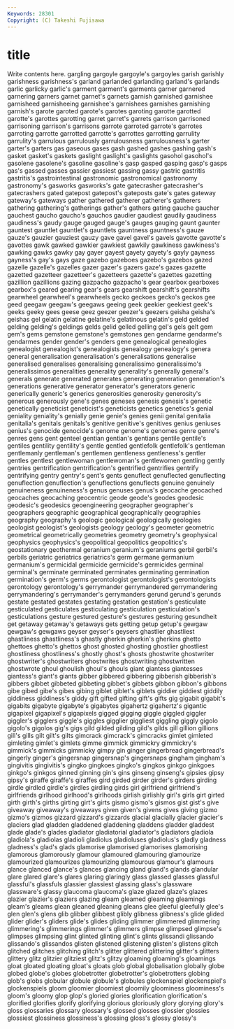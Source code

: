 ```yaml
---
Keywords: 28301 
Copyright: (C) Takeshi Fujisawa
---
```


# title

Write contents here.
 gargling gargoyle gargoyle's
gargoyles garish garishly garishness garishness's garland garlanded garlanding garland's garlands
garlic garlicky garlic's garment garment's garments garner garnered garnering garners
garnet garnet's garnets garnish garnished garnishee garnisheed garnisheeing garnishee's garnishees
garnishes garnishing garnish's garote garoted garote's garotes garoting garotte garotted
garotte's garottes garotting garret garret's garrets garrison garrisoned garrisoning garrison's
garrisons garrote garroted garrote's garrotes garroting garrotte garrotted garrotte's garrottes
garrotting garrulity garrulity's garrulous garrulously garrulousness garrulousness's garter garter's garters
gas gaseous gases gash gashed gashes gashing gash's gasket gasket's
gaskets gaslight gaslight's gaslights gasohol gasohol's gasolene gasolene's gasoline gasoline's
gasp gasped gasping gasp's gasps gas's gassed gasses gassier gassiest
gassing gassy gastric gastritis gastritis's gastrointestinal gastronomic gastronomical gastronomy gastronomy's
gasworks gasworks's gate gatecrasher gatecrasher's gatecrashers gated gatepost gatepost's gateposts
gate's gates gateway gateway's gateways gather gathered gatherer gatherer's gatherers
gathering gathering's gatherings gather's gathers gating gauche gaucher gauchest gaucho
gaucho's gauchos gaudier gaudiest gaudily gaudiness gaudiness's gaudy gauge gauged
gauge's gauges gauging gaunt gaunter gauntest gauntlet gauntlet's gauntlets gauntness
gauntness's gauze gauze's gauzier gauziest gauzy gave gavel gavel's gavels
gavotte gavotte's gavottes gawk gawked gawkier gawkiest gawkily gawkiness gawkiness's
gawking gawks gawky gay gayer gayest gayety gayety's gayly gayness
gayness's gay's gays gaze gazebo gazeboes gazebo's gazebos gazed gazelle
gazelle's gazelles gazer gazer's gazers gaze's gazes gazette gazetted gazetteer
gazetteer's gazetteers gazette's gazettes gazetting gazillion gazillions gazing gazpacho gazpacho's
gear gearbox gearboxes gearbox's geared gearing gear's gears gearshift gearshift's
gearshifts gearwheel gearwheel's gearwheels gecko geckoes gecko's geckos gee geed
geegaw geegaw's geegaws geeing geek geekier geekiest geek's geeks geeky
gees geese geez geezer geezer's geezers geisha geisha's geishas gel
gelatin gelatine gelatine's gelatinous gelatin's geld gelded gelding gelding's geldings
gelds gelid gelled gelling gel's gels gelt gem gem's gems
gemstone gemstone's gemstones gen gendarme gendarme's gendarmes gender gender's genders
gene genealogical genealogies genealogist genealogist's genealogists genealogy genealogy's genera general
generalisation generalisation's generalisations generalise generalised generalises generalising generalissimo generalissimo's generalissimos
generalities generality generality's generally general's generals generate generated generates generating
generation generation's generations generative generator generator's generators generic generically generic's
generics generosities generosity generosity's generous generously gene's genes geneses genesis
genesis's genetic genetically geneticist geneticist's geneticists genetics genetics's genial geniality
geniality's genially genie genie's genies genii genital genitalia genitalia's genitals
genitals's genitive genitive's genitives genius geniuses genius's genocide genocide's genome
genome's genomes genre genre's genres gens gent genteel gentian gentian's
gentians gentile gentile's gentiles gentility gentility's gentle gentled gentlefolk gentlefolk's
gentleman gentlemanly gentleman's gentlemen gentleness gentleness's gentler gentles gentlest gentlewoman
gentlewoman's gentlewomen gentling gently gentries gentrification gentrification's gentrified gentrifies gentrify
gentrifying gentry gentry's gent's gents genuflect genuflected genuflecting genuflection genuflection's
genuflections genuflects genuine genuinely genuineness genuineness's genus genuses genus's geocache
geocached geocaches geocaching geocentric geode geode's geodes geodesic geodesic's geodesics
geoengineering geographer geographer's geographers geographic geographical geographically geographies geography geography's
geologic geological geologically geologies geologist geologist's geologists geology geology's geometer
geometric geometrical geometrically geometries geometry geometry's geophysical geophysics geophysics's geopolitical
geopolitics geopolitics's geostationary geothermal geranium geranium's geraniums gerbil gerbil's gerbils
geriatric geriatrics geriatrics's germ germane germanium germanium's germicidal germicide germicide's
germicides germinal germinal's germinate germinated germinates germinating germination germination's germ's
germs gerontologist gerontologist's gerontologists gerontology gerontology's gerrymander gerrymandered gerrymandering gerrymandering's
gerrymander's gerrymanders gerund gerund's gerunds gestate gestated gestates gestating gestation
gestation's gesticulate gesticulated gesticulates gesticulating gesticulation gesticulation's gesticulations gesture gestured
gesture's gestures gesturing gesundheit get getaway getaway's getaways gets getting
getup getup's gewgaw gewgaw's gewgaws geyser geyser's geysers ghastlier ghastliest
ghastliness ghastliness's ghastly gherkin gherkin's gherkins ghetto ghettoes ghetto's ghettos
ghost ghosted ghosting ghostlier ghostliest ghostliness ghostliness's ghostly ghost's ghosts
ghostwrite ghostwriter ghostwriter's ghostwriters ghostwrites ghostwriting ghostwritten ghostwrote ghoul ghoulish
ghoul's ghouls giant giantess giantesses giantess's giant's giants gibber gibbered
gibbering gibberish gibberish's gibbers gibbet gibbeted gibbeting gibbet's gibbets gibbon
gibbon's gibbons gibe gibed gibe's gibes gibing giblet giblet's giblets
giddier giddiest giddily giddiness giddiness's giddy gift gifted gifting gift's
gifts gig gigabit gigabit's gigabits gigabyte gigabyte's gigabytes gigahertz gigahertz's
gigantic gigapixel gigapixel's gigapixels gigged gigging giggle giggled giggler giggler's
gigglers giggle's giggles gigglier giggliest giggling giggly gigolo gigolo's gigolos
gig's gigs gild gilded gilding gild's gilds gill gillion gillions
gill's gills gilt gilt's gilts gimcrack gimcrack's gimcracks gimlet gimleted
gimleting gimlet's gimlets gimme gimmick gimmickry gimmickry's gimmick's gimmicks gimmicky
gimpy gin ginger gingerbread gingerbread's gingerly ginger's gingersnap gingersnap's gingersnaps
gingham gingham's gingivitis gingivitis's gingko gingkoes gingko's gingkos ginkgo ginkgoes
ginkgo's ginkgos ginned ginning gin's gins ginseng ginseng's gipsies gipsy
gipsy's giraffe giraffe's giraffes gird girded girder girder's girders girding
girdle girdled girdle's girdles girdling girds girl girlfriend girlfriend's girlfriends
girlhood girlhood's girlhoods girlish girlishly girl's girls girt girted girth
girth's girths girting girt's girts gismo gismo's gismos gist gist's
give giveaway giveaway's giveaways given given's givens gives giving gizmo
gizmo's gizmos gizzard gizzard's gizzards glacial glacially glacier glacier's glaciers
glad gladden gladdened gladdening gladdens gladder gladdest glade glade's glades
gladiator gladiatorial gladiator's gladiators gladiola gladiola's gladiolas gladioli gladiolus gladioluses
gladiolus's gladly gladness gladness's glad's glads glamorise glamorised glamorises glamorising
glamorous glamorously glamour glamoured glamouring glamourize glamourized glamourizes glamourizing glamourous
glamour's glamours glance glanced glance's glances glancing gland gland's glands
glandular glare glared glare's glares glaring glaringly glass glassed glasses
glassful glassful's glassfuls glassier glassiest glassing glass's glassware glassware's glassy
glaucoma glaucoma's glaze glazed glaze's glazes glazier glazier's glaziers glazing
gleam gleamed gleaming gleamings gleam's gleams glean gleaned gleaning gleans
glee gleeful gleefully glee's glen glen's glens glib glibber glibbest
glibly glibness glibness's glide glided glider glider's gliders glide's glides
gliding glimmer glimmered glimmering glimmering's glimmerings glimmer's glimmers glimpse glimpsed
glimpse's glimpses glimpsing glint glinted glinting glint's glints glissandi glissando
glissando's glissandos glisten glistened glistening glisten's glistens glitch glitched glitches
glitching glitch's glitter glittered glittering glitter's glitters glittery glitz glitzier
glitziest glitz's glitzy gloaming gloaming's gloamings gloat gloated gloating gloat's
gloats glob global globalisation globally globe globed globe's globes globetrotter
globetrotter's globetrotters globing glob's globs globular globule globule's globules glockenspiel
glockenspiel's glockenspiels gloom gloomier gloomiest gloomily gloominess gloominess's gloom's gloomy
glop glop's gloried glories glorification glorification's glorified glorifies glorify glorifying
glorious gloriously glory glorying glory's gloss glossaries glossary glossary's glossed
glosses glossier glossies glossiest glossiness glossiness's glossing gloss's glossy glossy's
